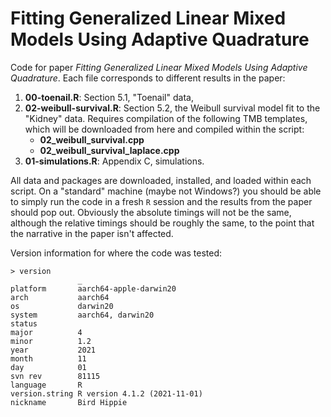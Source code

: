 # Fitting Generalized Linear Mixed Models Using Adaptive Quadrature
Code for paper *Fitting Generalized Linear Mixed Models Using Adaptive Quadrature*. Each file corresponds to different results in the paper:

1. **00-toenail.R**: Section 5.1, "Toenail" data,
2. **02-weibull-survival.R**: Section 5.2, the Weibull survival model fit to the "Kidney" data. Requires compilation of the following TMB templates, which will be downloaded from here and compiled within the script:
    - **02_weibull_survival.cpp**
    - **02_weibull_survival_laplace.cpp**
3. **01-simulations.R**: Appendix C, simulations.

All data and packages are downloaded, installed, and loaded within each script. On a "standard" machine (maybe not Windows?) you should be able to simply run the code in a fresh `R` session and the results from the paper should pop out. Obviously the absolute timings will not be the same, although the relative timings should be roughly the same, to the point that the narrative in the paper isn't affected.

Version information for where the code was tested:

```
> version
               _                           
platform       aarch64-apple-darwin20      
arch           aarch64                     
os             darwin20                    
system         aarch64, darwin20           
status                                     
major          4                           
minor          1.2                         
year           2021                        
month          11                          
day            01                          
svn rev        81115                       
language       R                           
version.string R version 4.1.2 (2021-11-01)
nickname       Bird Hippie   
```
